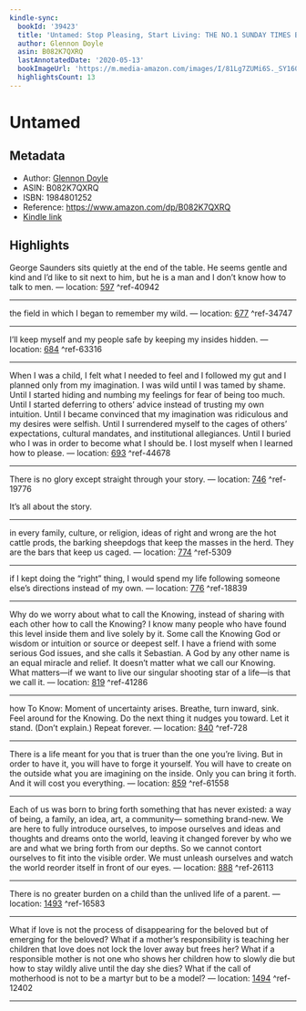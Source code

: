 ```yaml
---
kindle-sync:
  bookId: '39423'
  title: 'Untamed: Stop Pleasing, Start Living: THE NO.1 SUNDAY TIMES BESTSELLER'
  author: Glennon Doyle
  asin: B082K7QXRQ
  lastAnnotatedDate: '2020-05-13'
  bookImageUrl: 'https://m.media-amazon.com/images/I/81Lg7ZUMi6S._SY160.jpg'
  highlightsCount: 13
---
```

# Untamed
## Metadata
* Author: [Glennon Doyle](https://www.amazon.com/Glennon-Doyle/e/B073C6SQY1/ref=dp_byline_cont_ebooks_1)
* ASIN: B082K7QXRQ
* ISBN: 1984801252
* Reference: https://www.amazon.com/dp/B082K7QXRQ
* [Kindle link](kindle://book?action=open&asin=B082K7QXRQ)

## Highlights
George Saunders sits quietly at the end of the table. He seems gentle and kind and I’d like to sit next to him, but he is a man and I don’t know how to talk to men. — location: [597](kindle://book?action=open&asin=B082K7QXRQ&location=597) ^ref-40942

---
the field in which I began to remember my wild. — location: [677](kindle://book?action=open&asin=B082K7QXRQ&location=677) ^ref-34747

---
I’ll keep myself and my people safe by keeping my insides hidden. — location: [684](kindle://book?action=open&asin=B082K7QXRQ&location=684) ^ref-63316

---
When I was a child, I felt what I needed to feel and I followed my gut and I planned only from my imagination. I was wild until I was tamed by shame. Until I started hiding and numbing my feelings for fear of being too much. Until I started deferring to others’ advice instead of trusting my own intuition. Until I became convinced that my imagination was ridiculous and my desires were selfish. Until I surrendered myself to the cages of others’ expectations, cultural mandates, and institutional allegiances. Until I buried who I was in order to become what I should be. I lost myself when I learned how to please. — location: [693](kindle://book?action=open&asin=B082K7QXRQ&location=693) ^ref-44678

---
There is no glory except straight through your story. — location: [746](kindle://book?action=open&asin=B082K7QXRQ&location=746) ^ref-19776

It’s all about the story.

---
in every family, culture, or religion, ideas of right and wrong are the hot cattle prods, the barking sheepdogs that keep the masses in the herd. They are the bars that keep us caged. — location: [774](kindle://book?action=open&asin=B082K7QXRQ&location=774) ^ref-5309

---
if I kept doing the “right” thing, I would spend my life following someone else’s directions instead of my own. — location: [776](kindle://book?action=open&asin=B082K7QXRQ&location=776) ^ref-18839

---
Why do we worry about what to call the Knowing, instead of sharing with each other how to call the Knowing? I know many people who have found this level inside them and live solely by it. Some call the Knowing God or wisdom or intuition or source or deepest self. I have a friend with some serious God issues, and she calls it Sebastian. A God by any other name is an equal miracle and relief. It doesn’t matter what we call our Knowing. What matters—if we want to live our singular shooting star of a life—is that we call it. — location: [819](kindle://book?action=open&asin=B082K7QXRQ&location=819) ^ref-41286

---
how To Know: Moment of uncertainty arises. Breathe, turn inward, sink. Feel around for the Knowing. Do the next thing it nudges you toward. Let it stand. (Don’t explain.) Repeat forever. — location: [840](kindle://book?action=open&asin=B082K7QXRQ&location=840) ^ref-728

---
There is a life meant for you that is truer than the one you’re living. But in order to have it, you will have to forge it yourself. You will have to create on the outside what you are imagining on the inside. Only you can bring it forth. And it will cost you everything. — location: [859](kindle://book?action=open&asin=B082K7QXRQ&location=859) ^ref-61558

---
Each of us was born to bring forth something that has never existed: a way of being, a family, an idea, art, a community— something brand-new. We are here to fully introduce ourselves, to impose ourselves and ideas and thoughts and dreams onto the world, leaving it changed forever by who we are and what we bring forth from our depths. So we cannot contort ourselves to fit into the visible order. We must unleash ourselves and watch the world reorder itself in front of our eyes. — location: [888](kindle://book?action=open&asin=B082K7QXRQ&location=888) ^ref-26113

---
There is no greater burden on a child than the unlived life of a parent. — location: [1493](kindle://book?action=open&asin=B082K7QXRQ&location=1493) ^ref-16583

---
What if love is not the process of disappearing for the beloved but of emerging for the beloved? What if a mother’s responsibility is teaching her children that love does not lock the lover away but frees her? What if a responsible mother is not one who shows her children how to slowly die but how to stay wildly alive until the day she dies? What if the call of motherhood is not to be a martyr but to be a model? — location: [1494](kindle://book?action=open&asin=B082K7QXRQ&location=1494) ^ref-12402

---
